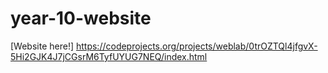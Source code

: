 # year-10-website 
[Website here!] https://codeprojects.org/projects/weblab/0trOZTQl4jfgvX-5Hi2GJK4J7jCGsrM6TyfUYUG7NEQ/index.html
 
